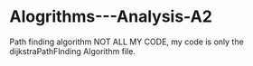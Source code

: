 # Alogrithms---Analysis-A2
Path finding algorithm
NOT ALL MY CODE, my code is only the dijkstraPathFInding Algorithm file.

